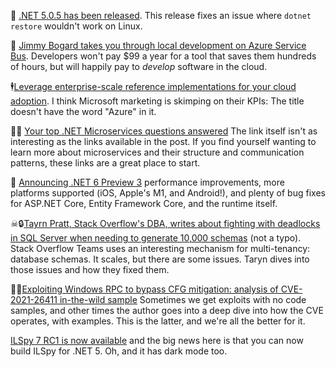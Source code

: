 🎁 [.NET 5.0.5 has been released](https://github.com/dotnet/core/blob/main/release-notes/5.0/5.0.5/5.0.5.md). This release fixes an issue where `dotnet restore` wouldn't work on Linux.  

💸 [Jimmy Bogard takes you through local development on Azure Service Bus](https://jimmybogard.com/local-development-with-azure-service-bus/).  Developers won't pay $99 a year for a tool that saves them hundreds of hours, but will happily pay to _develop_ software in the cloud.

🕴[Leverage enterprise-scale reference implementations for your cloud adoption](https://azure.microsoft.com/en-us/blog/leverage-enterprisescale-reference-implementations-for-your-cloud-adoption/). I think Microsoft marketing is skimping on their KPIs:  The title doesn't have the word "Azure" in it.

🙋‍♀️ [Your top .NET Microservices questions answered](https://devblogs.microsoft.com/aspnet/your-top-dotnet-microservices-questions-answered/) The link itself isn't as interesting as the links available in the post. If you find yourself wanting to learn more about microservices and their structure and communication patterns, these links are a great place to start.

📢 [Announcing .NET 6 Preview 3](https://devblogs.microsoft.com/dotnet/announcing-net-6-preview-3/) performance improvements, more platforms supported (iOS, Apple's M1, and Android!), and plenty of bug fixes for ASP.NET Core, Entity Framework Core, and the runtime itself.

☠🔒[Tayrn Pratt, Stack Overflow's DBA, writes about fighting with deadlocks in SQL Server when needing to generate 10,000 schemas](https://www.tarynpivots.com/post/2021/fighting-with-deadlocks/) (not a typo). Stack Overflow Teams uses an interesting mechanism for multi-tenancy: database schemas.  It scales, but there are some issues.  Taryn dives into those issues and how they fixed them.


🕵️‍♂️[Exploiting Windows RPC to bypass CFG mitigation: analysis of CVE-2021-26411 in-the-wild sample](https://iamelli0t.github.io/2021/04/10/RPC-Bypass-CFG.html) Sometimes we get exploits with no code samples, and other times the author goes into a deep dive into how the CVE operates, with examples.  This is the latter, and we're all the better for it.

[ILSpy 7 RC1 is now available](https://github.com/icsharpcode/ILSpy/releases/tag/v7.0-rc1) and the big news here is that you can now build ILSpy for .NET 5. Oh, and it has dark mode too.

